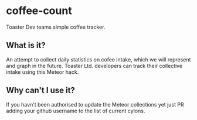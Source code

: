 coffee-count
============

Toaster Dev teams simple coffee tracker.

## What is it?

An attempt to collect daily statistics on cofee intake, which we will represent and graph in the future. Toaster Ltd. developers can track their collective intake using this Meteor hack.

## Why can't I use it?

If you havn't been authorised to update the Meteor collections yet just PR adding your github username to the list of current cylons.
